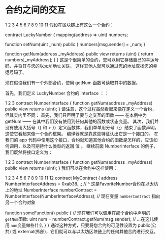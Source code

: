 # 合约之间的交互
1
2
3
4
5
6
7
8
9
10
11
 假设在区块链上有这么一个合约：

contract LuckyNumber {
  mapping(address => uint) numbers;

  function setNum(uint _num) public {
    numbers[msg.sender] = _num;
  }

  function getNum(address _myAddress) public view returns (uint) {
    return numbers[_myAddress];
  }
}
这是个很简单的合约，您可以用它存储自己的幸运号码，并将其与您的以太坊地址关联。 这样其他人就可以通过您的地址查找您的幸运号码了。

现在假设我们有一个外部合约，使用 getNum 函数可读取其中的数据。

首先，我们定义 LuckyNumber 合约的 interface ：：

1
2
3
contract NumberInterface {
  function getNum(address _myAddress) public view returns (uint);
}
请注意，这个过程虽然看起来像在定义一个合约，但其实内里不同：
首先，我们只声明了要与之交互的函数 —— 在本例中为 getNum —— 在其中我们没有使用到任何其他的函数或状态变量。
其次，我们并没有使用大括号（{ 和 >
}）定义函数体，我们单单用分号（;）结束了函数声明。这使它看起来像一个合约框架。
编译器就是靠这些特征认出它是一个接口的。
在我们的 app 代码中使用这个接口，合约就知道其他合约的函数是怎样的，应该如何调用，以及可期待什么类型的返回
值 。
继续前面 NumberInterface 的例子，我们既然将接口定义为：

1
2
3
contract NumberInterface {
  function getNum(address _myAddress) public view returns (uint);
}
我们可以在合约中这样使用：

1
2
3
4
5
6
7
8
9
10
11
12
contract MyContract {
  address NumberInterfaceAddress = 0xab38...;
  // ^ 这是FavoriteNumber合约在以太坊上的地址
  NumberInterface numberContract = NumberInterface(NumberInterfaceAddress);
  // 现在变量 `numberContract` 指向另一个合约对象

  function someFunction() public {
    // 现在我们可以调用在那个合约中声明的 `getNum`函数:
    uint num = numberContract.getNum(msg.sender);
    // ...在这儿使用 `num`变量做些什么
  }
}
通过这种方式，只要将您合约的可见性设置为 public(公共) 或 external(外部)，它们就可以与以太坊区块链上的任何其他合约进行交互。
